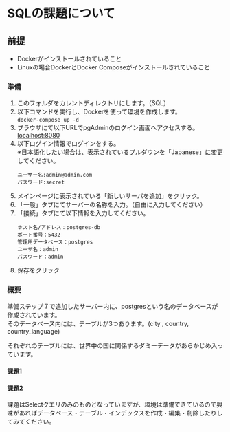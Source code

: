 # SQLの課題について

## 前提
- Dockerがインストールされていること
- Linuxの場合DockerとDocker Composeがインストールされていること

### 準備
1. このフォルダをカレントディレクトリにします。（SQL）
2. 以下コマンドを実行し、Dockerを使って環境を作成します。\
    `docker-compose up -d`
3. ブラウザにて以下URLでpgAdminのログイン画面へアクセスする。 \
    [localhost:8080](localhost:8080)
4. 以下ログイン情報でログインをする。\
    ※日本語化したい場合は、表示されているプルダウンを「Japanese」に変更してください。
    ```
    ユーザー名:admin@admin.com
    パスワード:secret
    ```
5. メインページに表示されている「新しいサーバを追加」をクリック。
6. 「一般」タブにてサーバーの名称を入力。（自由に入力してください）
7. 「接続」タブにて以下情報を入力してください。
    ```
    ホスト名/アドレス：postgres-db
    ポート番号：5432
    管理用データベース：postgres
    ユーザ名：admin
    パスワード：admin
    ```
8. 保存をクリック

### 概要
準備ステップ７で追加したサーバー内に、postgresという名のデータベースが作成されています。\
そのデータベース内には、テーブルが3つあります。(city , country, country_language)

それぞれのテーブルには、世界中の国に関係するダミーデータがあらかじめ入っています。

#### [課題1](challenge1.md)

#### [課題2](challenge2.md)

課題はSelectクエリのみのものとなっていますが、環境は準備できているので興味があればデータベース・テーブル・インデックスを作成・編集・削除したりしてみてください。